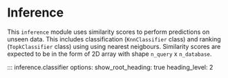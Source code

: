 # Inference
This `inference` module uses similarity scores to perform predictions on unseen data. This includes
classification (`KnnClassifier` class) and ranking (`TopkClassifier` class) using using nearest neigbours.
Similarity scores are expected to be in the form of 2D array with shape `n_query` x `n_database`.

::: inference.classifier
    options:
      show_root_heading: true
      heading_level: 2